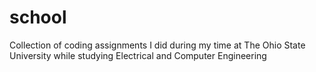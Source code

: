 # school
Collection of coding assignments I did during my time at The Ohio State University while studying Electrical and Computer Engineering
